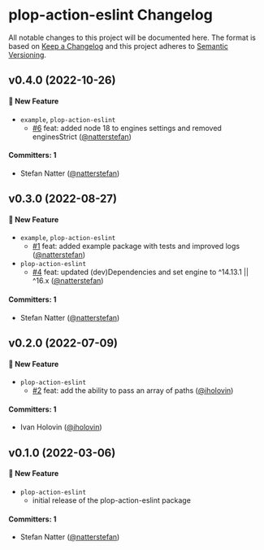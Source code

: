 # plop-action-eslint Changelog

All notable changes to this project will be documented here. The format is based
on [Keep a Changelog](http://keepachangelog.com/en/1.0.0/) and this project
adheres to [Semantic Versioning](http://semver.org/spec/v2.0.0.html).

## v0.4.0 (2022-10-26)

#### :rocket: New Feature

- `example`, `plop-action-eslint`
  - [#6](https://github.com/natterstefan/plop-action-eslint/pull/6) feat: added
    node 18 to engines settings and removed enginesStrict
    ([@natterstefan](https://github.com/natterstefan))

#### Committers: 1

- Stefan Natter ([@natterstefan](https://github.com/natterstefan))

## v0.3.0 (2022-08-27)

#### :rocket: New Feature

- `example`, `plop-action-eslint`
  - [#1](https://github.com/natterstefan/plop-action-eslint/pull/1) feat: added
    example package with tests and improved logs
    ([@natterstefan](https://github.com/natterstefan))
- `plop-action-eslint`
  - [#4](https://github.com/natterstefan/plop-action-eslint/pull/4) feat:
    updated (dev)Dependencies and set engine to ^14.13.1 || ^16.x
    ([@natterstefan](https://github.com/natterstefan))

#### Committers: 1

- Stefan Natter ([@natterstefan](https://github.com/natterstefan))

## v0.2.0 (2022-07-09)

#### :rocket: New Feature

- `plop-action-eslint`
  - [#2](https://github.com/natterstefan/plop-action-eslint/pull/2) feat: add
    the ability to pass an array of paths
    ([@iholovin](https://github.com/iholovin))

#### Committers: 1

- Ivan Holovin ([@iholovin](https://github.com/iholovin))

## v0.1.0 (2022-03-06)

#### :rocket: New Feature

- `plop-action-eslint`
  - initial release of the plop-action-eslint package

#### Committers: 1

- Stefan Natter ([@natterstefan](https://github.com/natterstefan))

